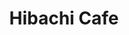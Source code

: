 ---
layout: place
title: "Hibachi Cafe"
permalink: /north-carolina/greensboro/hibachi-cafe.html
stateAbbr: NC
stateName: North Carolina
cityName: Greensboro
seo:
  name: "Hibachi Cafe"
  type: Restaurant
  links: https://www.hibachicafenorthcarolina.com/zdoq28ba/hibachi-cafe-greensboro-27401/order-online
description: "Hibachi Cafe serves delicious sushi in Greensboro, North Carolina. Try fresh Japanese dishes for a great dining experience. Available for takeout, delivery, lunch, and dinner."
place_id: ChIJuSVHIR8ZU4gR7aC73NHmlCs
photos:
  - name: >-
      places/ChIJuSVHIR8ZU4gR7aC73NHmlCs/photos/AeeoHcIL56jdtkSnGGggoTBXRLByCA0P7gyBCFuzsBMXHnFIjxdvfwshu4Tj7qpzsJH8NW5HybWX6rHS7IZDGG9XkmZHsmiZ6N3U4end6poNiLY9HHKzKZmt5Mrk8hHmVl4p0q7-wAXNOxe-m4NhZvVLALkIEVXpwcPiVumiWgirNqoAWBfzMn_SpIIuvFYjtl5qpxmA0ItprzXpLoQM_lU44kpbxaCen4Oxkx14GnH48DKlmNFz2TJ5cEfG2uQRLdrIo00wsHLxF53nefm1gYA_uyS0Auwj3SbTZttetVvq-kza5WmAWWFIytFWVBpOzL8j0qPUZCqsEwZDcA39JrdIWOmky3bnHGovrzAlV7TExQupNtoGkOgQDj_di34JFM5J-zd7FkEc-HHSCyjhnkaggKNwJx9UjqlIz-mncO59cF8
    widthPx: 4032
    heightPx: 3024
    authorAttributions:
      - displayName: Onna Jordan
        uri: https://maps.google.com/maps/contrib/103604119528279046596
        photoUri: >-
          https://lh3.googleusercontent.com/a-/ALV-UjVvlX2-ObD_cjlvXjivMo65gf5Kna6SsJ27ixF4oIUPlAXHpVqB=s100-p-k-no-mo
    flagContentUri: >-
      https://www.google.com/local/imagery/report/?cb_client=maps_api_places.places_api&image_key=!1e10!2sCIHM0ogKEICAgICT1r-eMw&hl=en-US
    googleMapsUri: >-
      https://www.google.com/maps/place//data=!3m4!1e2!3m2!1sCIHM0ogKEICAgICT1r-eMw!2e10!4m2!3m1!1s0x8853191f214725b9:0x2b94e6d1dcbba0ed
  - name: >-
      places/ChIJuSVHIR8ZU4gR7aC73NHmlCs/photos/AeeoHcKnf_Sp4F0mf_LWHsfIXMb6eCDOhIorFmxqSr_l-d6NquTbeASAuhAeQZMwEZlWSzf7nZAQswKj0f-MaUtJCvhgr3345yft9DR4Y9y-5vs1B4fguGd7LJ2dXVsjL5ryEMFXRPJ7QF4-w4iNElgLLILHMAyI22FrZTz5DNv_CD5gQOmAZP3xgmBdXWcwV4O5LiPposaMBFPsBayQu6_3ax18Fdls-iOYwq_T95MlZXRFNlpiYBVPZLl45T0XphIXN7OsM724D5_tJS-mg_q8LV9GPXnzg6za7eVhN5oRDnACkpZ8aAUkdq810r_Tqpx52_r4QuFzuedznMgDdvo9xtaUU204mSfQjdMcjn7TKROqLZBXlTELKr_TZYst6Z0cca4S4T2DAhTA2R25eKsF8nhuk0pT6fhNo0lkSlFbkonOD-tp
    widthPx: 3024
    heightPx: 4032
    authorAttributions:
      - displayName: Michael Stradler
        uri: https://maps.google.com/maps/contrib/108654488828871886041
        photoUri: >-
          https://lh3.googleusercontent.com/a/ACg8ocL2Kah5UfDjaRi7ATF7Bt0oq4NhAEgbQkDhpoGxHHZNGMaC0w=s100-p-k-no-mo
    flagContentUri: >-
      https://www.google.com/local/imagery/report/?cb_client=maps_api_places.places_api&image_key=!1e10!2sCIHM0ogKEICAgIDXyeXqpAE&hl=en-US
    googleMapsUri: >-
      https://www.google.com/maps/place//data=!3m4!1e2!3m2!1sCIHM0ogKEICAgIDXyeXqpAE!2e10!4m2!3m1!1s0x8853191f214725b9:0x2b94e6d1dcbba0ed
  - name: >-
      places/ChIJuSVHIR8ZU4gR7aC73NHmlCs/photos/AeeoHcIRT3RSXS-SAkFz7I4n_9xsOSX4DmQHQpHRLzsHUnT0KbHxiajStEQ_RR5OmOoCMaF6DdKOP9J5yzj3KjiIIEfOJrsXAbPIsY1FgjPqxM5gfYQ0dcxRHYIB_J4dmdP8cmwKxpJ-UckGOvvWF7OQskn1cJizy4rxL7pg5x_NVgVE6rLOy5XxI7l4ZhVEgGG1ZqmZkTQRKrMnqqxV4y_n8p_7Bl2KLvBsiXVJLFVMXNDdz-TqoI7II1urJBIx6sE7nPC29Lwg4cxRTugfi0gftG7jonEVmnNMcZMdsC5lAvlh9ofzyuEioi_SAzpOoas4G4rWEgvGmjL3WW_XBDjd4OFmiCuQE26NvCLR6fs6b5gT3ER9ErF2LrPOZKaIxqKi4TRVzi2-z7flc_ZMFsZGXf7qJ51edkEOIqANF5J8RzmK2w
    widthPx: 3024
    heightPx: 4032
    authorAttributions:
      - displayName: Anurodh Jha
        uri: https://maps.google.com/maps/contrib/103809301860595579637
        photoUri: >-
          https://lh3.googleusercontent.com/a-/ALV-UjUEl5HP8MaPbE_-qb77786HUOi3tzDL3cuYpEK8jpKxF0GUnd9X=s100-p-k-no-mo
    flagContentUri: >-
      https://www.google.com/local/imagery/report/?cb_client=maps_api_places.places_api&image_key=!1e10!2sCIHM0ogKEICAgID7osnpJw&hl=en-US
    googleMapsUri: >-
      https://www.google.com/maps/place//data=!3m4!1e2!3m2!1sCIHM0ogKEICAgID7osnpJw!2e10!4m2!3m1!1s0x8853191f214725b9:0x2b94e6d1dcbba0ed
  - name: >-
      places/ChIJuSVHIR8ZU4gR7aC73NHmlCs/photos/AeeoHcImsCayFE-nCutPTqlXLWdxKBVhdHGAWpmtrOYVXJLtFRNwKOQXwePLYAVq_XD73F6t9zRCvNlbYmHm-Inv3nQMbtFx0MRWR6P520U78WeaiWVW9ic-L1DKq9S-heLViOLEAf_Y64h_KTV0-jYhZU21NfsfRDgEXZ3NAybSjLQpaPjWEc5BP-MccIk6phVXfcpXSm0vRHAZoSAYpzxycauGn6RC69_kGG6M4zfqMAUkTgOV-_HFiFy4iQLU4q6uDM8TqLkmS_UTONUPp2g7WRQ_xm7CgWLPtl2DJtiHpwlHVeuGos1Asa3EfAL3F5mp-QvCohQHSaTb9XYzhaa4gf0xHQsiZ0UV9Sh63FyLJWDmCvmYh7GFvAZTO-QTTXaBoCweVpJqwnmWe7EWsbJnihK_305EtBEABwsQ4m0j4be6dg
    widthPx: 3024
    heightPx: 4032
    authorAttributions:
      - displayName: T
        uri: https://maps.google.com/maps/contrib/103681799965258817417
        photoUri: >-
          https://lh3.googleusercontent.com/a/ACg8ocIJfRtzeRr5oUFZBg2WNqPP2KDQyq9Ymjpn0eNC8Q7Y_o4_Cw=s100-p-k-no-mo
    flagContentUri: >-
      https://www.google.com/local/imagery/report/?cb_client=maps_api_places.places_api&image_key=!1e10!2sCIHM0ogKEICAgICJuKbuLw&hl=en-US
    googleMapsUri: >-
      https://www.google.com/maps/place//data=!3m4!1e2!3m2!1sCIHM0ogKEICAgICJuKbuLw!2e10!4m2!3m1!1s0x8853191f214725b9:0x2b94e6d1dcbba0ed
  - name: >-
      places/ChIJuSVHIR8ZU4gR7aC73NHmlCs/photos/AeeoHcL8CSbDJxUTskpSlgK-dKlC9ozI9r3J1DRQTWAI4NAUi6cd6jqS9QaUFFu4gtu5CfUxEJ3KqDJsJOBwWdG5xlGIde7xpR6mGSnAN4-W66tSzh_mNO5dhwFTK-nIQm0Oe702FyTx3EIsXX7PzFTWa0cLkhZI4_NooPQ4PsT6ImgBPTF9PSdPcDzRHs00TlDAw7sVHhyQ5V1KAppXMvgypBG7nNpG-DPpkyX_pzRqbJ9yvp3s0LIycuUrY19jN7bIpfAwcFdpX7H34le5ncXE6sB0pOFrSlD5b-MhP-yRd_2OCyvB2yC6Y97K_VlcJVfDJgIHOmjHA9gIg6KhIxVgWCGRRenENkulnm-LrPqQVRVfUpUaAftPDPhLD5wYuU3yMr8BDWiVF282qSxhpx_6sp3NDtC6Zif_x1-EA7teivMZieSb
    widthPx: 3024
    heightPx: 4032
    authorAttributions:
      - displayName: Punch Harris
        uri: https://maps.google.com/maps/contrib/104546377649831305935
        photoUri: >-
          https://lh3.googleusercontent.com/a/ACg8ocImfIGi4AtM0sT3DEvY7OLIosEeX_vs_323G4bn8QLHzJ1poA=s100-p-k-no-mo
    flagContentUri: >-
      https://www.google.com/local/imagery/report/?cb_client=maps_api_places.places_api&image_key=!1e10!2sCIHM0ogKEICAgICWvL7Y2AE&hl=en-US
    googleMapsUri: >-
      https://www.google.com/maps/place//data=!3m4!1e2!3m2!1sCIHM0ogKEICAgICWvL7Y2AE!2e10!4m2!3m1!1s0x8853191f214725b9:0x2b94e6d1dcbba0ed
  - name: >-
      places/ChIJuSVHIR8ZU4gR7aC73NHmlCs/photos/AeeoHcI7nGjwX4pOeEVxiRTGd0NXJFBYyFUQy0IWoWjcNknKfnA9n_V1x5FsKoUNG8dyyXEIXB0Ib0JSn_8IG6UehyaVlwZhF8ylRmcam6ye7yKYzx6kqKi53gCpBSqKVEcEkQ1VdLQ_13Ng7bolaAqrpWX_fcY1fIEUysmdsvEF8AauLnFBAGZd0FCv1PXKtg9Sj5-c2z0IbZNKgX33q2u2Cy7aEDxxYu8lbrrSXuZ41veIgAypXTSkisfJ23eLvv4JOJwGl7tEdHTnulWX6aitRBYkbAXq6IHCYod_870HZcphNqGiiLwJlhXKKQJbujsobnr32ReIxC38UIJBvqprhfACGpaj2DEOncdfYGgkhCR6GS9LYl7nLGiF6Jv7EBY76csWlfwgSn0s3fHAtYKbW30iXd89vC_e4EF8KgbhqytotJfC
    widthPx: 3024
    heightPx: 4032
    authorAttributions:
      - displayName: Brittany Shearin
        uri: https://maps.google.com/maps/contrib/117125540151576665612
        photoUri: >-
          https://lh3.googleusercontent.com/a-/ALV-UjUPqYHO78lP8PdUSopEdM9bRptl9CPi3ELbPQfWPwsdiH6otiKk=s100-p-k-no-mo
    flagContentUri: >-
      https://www.google.com/local/imagery/report/?cb_client=maps_api_places.places_api&image_key=!1e10!2sCIHM0ogKEICAgID6ofOQgAE&hl=en-US
    googleMapsUri: >-
      https://www.google.com/maps/place//data=!3m4!1e2!3m2!1sCIHM0ogKEICAgID6ofOQgAE!2e10!4m2!3m1!1s0x8853191f214725b9:0x2b94e6d1dcbba0ed
  - name: >-
      places/ChIJuSVHIR8ZU4gR7aC73NHmlCs/photos/AeeoHcKIiHeEyYH-VRg7u7G-MHbWzL_HXAXu5gDRTLWRSGtGXm1WrfR771ZFx1ezlWUZXr8kaIY-EwkvzWeVfSZiYk7fvUthhZ3UVuJEVbmEMjeVgNzqtGRIsoTC4ZIu6WOoCGRG884YB_8VNzaYPz1eRpY8IXFODzJfl6HgJ5l9CZhpfhRnp6OhxRqfYCURyJQ70LtZNsbceccymeUC4xUk30UTipkVdrtjulGL4BZjR28_OiiMU1KpRxDzvsThWIAYmldhMbPlIpXQNuO-jzM__yMs7tZyzHnkZqFBtykUlXOfziOpzDqMxl-DWREs6asTuzRyfuKLnHUjUz5EgTwFk0AScjjihsnBETozRJxrsPa49GOp4PioJZszfjusRU65R81iklA2O7xVA4fhg_vfEZof_HQXaC8OMd_t4DxkXurO1w
    widthPx: 3000
    heightPx: 4000
    authorAttributions:
      - displayName: Angela Lebu
        uri: https://maps.google.com/maps/contrib/114647099961070349120
        photoUri: >-
          https://lh3.googleusercontent.com/a-/ALV-UjWmlTYFXy1rd9_sKzkJ-ks7xvFzZ48993WhhpvOmYi8-qVXvBw=s100-p-k-no-mo
    flagContentUri: >-
      https://www.google.com/local/imagery/report/?cb_client=maps_api_places.places_api&image_key=!1e10!2sCIHM0ogKEICAgIDFuvDNPg&hl=en-US
    googleMapsUri: >-
      https://www.google.com/maps/place//data=!3m4!1e2!3m2!1sCIHM0ogKEICAgIDFuvDNPg!2e10!4m2!3m1!1s0x8853191f214725b9:0x2b94e6d1dcbba0ed
  - name: >-
      places/ChIJuSVHIR8ZU4gR7aC73NHmlCs/photos/AeeoHcKrifIxuyG5vBeW3bNtHETOAGgVoP2BuB-mJeiIfOGgQlFvh9ilunf1rkCk7-R6NwXZv0MY6oSz9TGi9wOQBjV_iJQ5m4SrDtkEoY4YYHoImuJYWe-LzsT6y7a9NpNgsMGQh9GllUmmggpIWmwwOAco3BbEx5j6-vuJYymohb8_Wtya8EsnMRnSSIXnVWYe6Ps8AwUK4vp63S4WlEq4JAQBYdACSHNJatZKUFsxr2H8No84H0ovwV6h0q2FiUAda0JBni6J1WqWZ4VLN7Ez-JlpPvOGU3I-01mEefDARg6AIe1-GUaQHUlhLZ-X-9P5wjNL1mT_LE7GPQcoBiuHApD13JY2RPG6-Vn7X5Ecn0OOHU_HwEgVpFp5sAAq7MU_zZjrsEUyUNMaLsE8rWtnCgFCfmO9YwAHM716HnPE-cWxfQ
    widthPx: 3024
    heightPx: 4032
    authorAttributions:
      - displayName: Anurodh Jha
        uri: https://maps.google.com/maps/contrib/103809301860595579637
        photoUri: >-
          https://lh3.googleusercontent.com/a-/ALV-UjUEl5HP8MaPbE_-qb77786HUOi3tzDL3cuYpEK8jpKxF0GUnd9X=s100-p-k-no-mo
    flagContentUri: >-
      https://www.google.com/local/imagery/report/?cb_client=maps_api_places.places_api&image_key=!1e10!2sCIHM0ogKEICAgID7osnpZw&hl=en-US
    googleMapsUri: >-
      https://www.google.com/maps/place//data=!3m4!1e2!3m2!1sCIHM0ogKEICAgID7osnpZw!2e10!4m2!3m1!1s0x8853191f214725b9:0x2b94e6d1dcbba0ed
  - name: >-
      places/ChIJuSVHIR8ZU4gR7aC73NHmlCs/photos/AeeoHcL3SaaoCZhqW8e2-KEPH_YiH4deLUAOmM67K4gll-TO9yJu4-i5zJGBJ9bGGepOFRAOo4lYljQxKaw-iiumqxdif2wVn0-gmBArWMYKvu_tH9DYbGBzqUC-4QEnwCV30LUiYaeKQvFaAybgfw1oeP-POcY-rom4thTre4XJ9s-9kx0CVAADZqXGeGm-d2lv5y_s4ciPZnEdHRMtg3CspmG88F9URPDM2lnZuySKPEjbHDVGgGh5TakUjtqMFSZTCc1kTsy0ThGcasJmS9NxUSe4dTJW6m6ncp0cYlpQqhoo89-3iw3dGJ_ZskkmkWNO8s0hI8zGuxWU1AnlDFJ9d5Q1u79WKzzIDm0j3cIocy--ek7oLgTyEfM9jTpWH1E0BcLSyVh--hvBucEXzO-NqENY-dL8XHEZ98ViX5S0iii2JruD
    widthPx: 2927
    heightPx: 4800
    authorAttributions:
      - displayName: Lone X'er
        uri: https://maps.google.com/maps/contrib/102314064500299020530
        photoUri: >-
          https://lh3.googleusercontent.com/a-/ALV-UjV19dGBgLJGyFoxudWaxWT4RNahB1xHEv61hvZlOV-i5_ExU6SY=s100-p-k-no-mo
    flagContentUri: >-
      https://www.google.com/local/imagery/report/?cb_client=maps_api_places.places_api&image_key=!1e10!2sCIHM0ogKEICAgIDSqYrQtAE&hl=en-US
    googleMapsUri: >-
      https://www.google.com/maps/place//data=!3m4!1e2!3m2!1sCIHM0ogKEICAgIDSqYrQtAE!2e10!4m2!3m1!1s0x8853191f214725b9:0x2b94e6d1dcbba0ed
  - name: >-
      places/ChIJuSVHIR8ZU4gR7aC73NHmlCs/photos/AeeoHcJaYmdnzAtCpCLJf0IWh23FAGfwSeccuFX7M8l6MwlUKnglnYgOVRRAIrxw4sv9eHkrT4L9xHzxoLPSkSsHbifDgtI3rEwRUgwT34RfJ9S9-x70pSFdAkzRngUvmXOAidruyqudG14LOiQLr3e91s4AxyrDKWksAYV0w-cRjSZit3ve68UVz6sDAhdIRycvkT7iH_ygF9EndNdS4fmlz0kIZSFuF2xGPMC2Ph4oP1HQD9fStqS1ymBCgaIeYwzO4JW8-zJThajWDdbaj-WbB0QcrXG9XVrTlJ7KDSjENYkoL7pOCpcILYqexpbM6-zwWUDtyalvkUeWkctasP_Suo3wizWEujAtkivlTgoXDqSBO8pFmTJIHtsb7tjbn92hwxnqp16ZMIn-ZPeBrsP3PR3_AObtQQzR7rzPSu8
    widthPx: 3024
    heightPx: 4032
    authorAttributions:
      - displayName: Brittany Shearin
        uri: https://maps.google.com/maps/contrib/117125540151576665612
        photoUri: >-
          https://lh3.googleusercontent.com/a-/ALV-UjUPqYHO78lP8PdUSopEdM9bRptl9CPi3ELbPQfWPwsdiH6otiKk=s100-p-k-no-mo
    flagContentUri: >-
      https://www.google.com/local/imagery/report/?cb_client=maps_api_places.places_api&image_key=!1e10!2sCIHM0ogKEICAgID6ofMQ&hl=en-US
    googleMapsUri: >-
      https://www.google.com/maps/place//data=!3m4!1e2!3m2!1sCIHM0ogKEICAgID6ofMQ!2e10!4m2!3m1!1s0x8853191f214725b9:0x2b94e6d1dcbba0ed
address: 362 S Elm St, Greensboro, NC 27401, USA
street: 362 S Elm St
city: Greensboro
state: NC
zip: '27401'
country: USA
neighborhood: Downtown
latitude: '36.068070'
longitude: '-79.791177'
accessibility_options:
  wheelchairAccessibleParking: true
  wheelchairAccessibleEntrance: true
  wheelchairAccessibleRestroom: true
  wheelchairAccessibleSeating: true
business_status: OPERATIONAL
name: Hibachi Cafe
google_maps_links:
  directionsUri: >-
    https://www.google.com/maps/dir//''/data=!4m7!4m6!1m1!4e2!1m2!1m1!1s0x8853191f214725b9:0x2b94e6d1dcbba0ed!3e0
  placeUri: https://maps.google.com/?cid=3140388629209915629
  writeAReviewUri: >-
    https://www.google.com/maps/place//data=!4m3!3m2!1s0x8853191f214725b9:0x2b94e6d1dcbba0ed!12e1
  reviewsUri: >-
    https://www.google.com/maps/place//data=!4m4!3m3!1s0x8853191f214725b9:0x2b94e6d1dcbba0ed!9m1!1b1
  photosUri: >-
    https://www.google.com/maps/place//data=!4m3!3m2!1s0x8853191f214725b9:0x2b94e6d1dcbba0ed!10e5
primary_type: Japanese Restaurant
opening_hours:
  regular: null
  current: null
secondary_opening_hours:
  regular:
    weekdayDescriptions: null
    type: null
  current:
    weekdayDescriptions: null
    type: null
phone: (336) 272-3005
price_level: PRICE_LEVEL_MODERATE
price_range: $10 &ndash; $20
rating: '4.0'
rating_count: 246
website: >-
  https://www.hibachicafenorthcarolina.com/zdoq28ba/hibachi-cafe-greensboro-27401/order-online
reviews:
  - name: >-
      places/ChIJuSVHIR8ZU4gR7aC73NHmlCs/reviews/ChdDSUhNMG9nS0VJQ0FnSUQ3b3NucGh3RRAB
    relativePublishTimeDescription: 7 months ago
    rating: 3
    text:
      text: >-
        The ambience is good. The menu is artistic. I loved the koi (taking a
        guess here) fishes painted on the wall. The staff are courteous and
        welcoming.


        The food was alright. I asked for steak (medium rare) with brown rice
        but received well done. What’s the point of asking how we want our steak
        cooked if in the end you want to disappoint us. Other than that
        everything is good. I also ordered pork gyozas and they were great. But
        maybe I wouldn’t come back here cuz I didn’t find the food too
        appealing. Overall 5/10
      languageCode: en
    originalText:
      text: >-
        The ambience is good. The menu is artistic. I loved the koi (taking a
        guess here) fishes painted on the wall. The staff are courteous and
        welcoming.


        The food was alright. I asked for steak (medium rare) with brown rice
        but received well done. What’s the point of asking how we want our steak
        cooked if in the end you want to disappoint us. Other than that
        everything is good. I also ordered pork gyozas and they were great. But
        maybe I wouldn’t come back here cuz I didn’t find the food too
        appealing. Overall 5/10
      languageCode: en
    authorAttribution:
      displayName: Anurodh Jha
      uri: https://www.google.com/maps/contrib/103809301860595579637/reviews
      photoUri: >-
        https://lh3.googleusercontent.com/a-/ALV-UjUEl5HP8MaPbE_-qb77786HUOi3tzDL3cuYpEK8jpKxF0GUnd9X=s128-c0x00000000-cc-rp-mo-ba3
    publishTime: '2024-08-22T18:28:57.025529Z'
    flagContentUri: >-
      https://www.google.com/local/review/rap/report?postId=ChdDSUhNMG9nS0VJQ0FnSUQ3b3NucGh3RRAB&d=17924085&t=1
    googleMapsUri: >-
      https://www.google.com/maps/reviews/data=!4m6!14m5!1m4!2m3!1sChdDSUhNMG9nS0VJQ0FnSUQ3b3NucGh3RRAB!2m1!1s0x8853191f214725b9:0x2b94e6d1dcbba0ed
  - name: >-
      places/ChIJuSVHIR8ZU4gR7aC73NHmlCs/reviews/ChZDSUhNMG9nS0VJQ0FnTUN3aGJtQUtREAE
    relativePublishTimeDescription: 3 weeks ago
    rating: 2
    text:
      text: >-
        Ordered on 03/19/2024

        I waited a full 45 minutes after being told it would be 25 minutes at
        most. I ordered 3 rolls and Habachi Salmon. The vegetables were less
        then seasoned, Salmon was overcooked, and everything was just not worth
        the wait and was just really disappointing. The staff did not seem to
        care about how long the wait was. Again, not bad just meh. I frankly
        will not be going again. It was my first impression and my last.
      languageCode: en
    originalText:
      text: >-
        Ordered on 03/19/2024

        I waited a full 45 minutes after being told it would be 25 minutes at
        most. I ordered 3 rolls and Habachi Salmon. The vegetables were less
        then seasoned, Salmon was overcooked, and everything was just not worth
        the wait and was just really disappointing. The staff did not seem to
        care about how long the wait was. Again, not bad just meh. I frankly
        will not be going again. It was my first impression and my last.
      languageCode: en
    authorAttribution:
      displayName: Alfred
      uri: https://www.google.com/maps/contrib/105010564982125821553/reviews
      photoUri: >-
        https://lh3.googleusercontent.com/a-/ALV-UjXEpQhpIXJhuQf6KhPb95N62pakeShjVy8w3OuRKFOLZboCZNI=s128-c0x00000000-cc-rp-mo
    publishTime: '2025-03-20T01:35:50.928209Z'
    flagContentUri: >-
      https://www.google.com/local/review/rap/report?postId=ChZDSUhNMG9nS0VJQ0FnTUN3aGJtQUtREAE&d=17924085&t=1
    googleMapsUri: >-
      https://www.google.com/maps/reviews/data=!4m6!14m5!1m4!2m3!1sChZDSUhNMG9nS0VJQ0FnTUN3aGJtQUtREAE!2m1!1s0x8853191f214725b9:0x2b94e6d1dcbba0ed
  - name: >-
      places/ChIJuSVHIR8ZU4gR7aC73NHmlCs/reviews/ChZDSUhNMG9nS0VJQ0FnSUNYMkxpcGRBEAE
    relativePublishTimeDescription: 6 months ago
    rating: 1
    text:
      text: >-
        Order vegetable hibachi midway after eating we discover chicken in our
        food! We are vegans. We waited about 45mins for our food and was told it
        would only be 10mins. After waiting the 40mins  we was told that they
        was out of carrots and I would have to wait or take my food as is… we
        just took it. We even call to let them know that we discovered they said
        it was nothing they can do unless I come all the way hack cross town to
        give them our plates just for a refund!
      languageCode: en
    originalText:
      text: >-
        Order vegetable hibachi midway after eating we discover chicken in our
        food! We are vegans. We waited about 45mins for our food and was told it
        would only be 10mins. After waiting the 40mins  we was told that they
        was out of carrots and I would have to wait or take my food as is… we
        just took it. We even call to let them know that we discovered they said
        it was nothing they can do unless I come all the way hack cross town to
        give them our plates just for a refund!
      languageCode: en
    authorAttribution:
      displayName: Iam Rasberry
      uri: https://www.google.com/maps/contrib/113910848558231349807/reviews
      photoUri: >-
        https://lh3.googleusercontent.com/a-/ALV-UjWaUWZhx0um_1nl34jrDZAo8R6oL4xWXnKZ0BWW27ci4VGYXlI9BQ=s128-c0x00000000-cc-rp-mo
    publishTime: '2024-10-13T00:45:22.064058Z'
    flagContentUri: >-
      https://www.google.com/local/review/rap/report?postId=ChZDSUhNMG9nS0VJQ0FnSUNYMkxpcGRBEAE&d=17924085&t=1
    googleMapsUri: >-
      https://www.google.com/maps/reviews/data=!4m6!14m5!1m4!2m3!1sChZDSUhNMG9nS0VJQ0FnSUNYMkxpcGRBEAE!2m1!1s0x8853191f214725b9:0x2b94e6d1dcbba0ed
  - name: >-
      places/ChIJuSVHIR8ZU4gR7aC73NHmlCs/reviews/ChZDSUhNMG9nS0VJQ0FnSUQ2b2RPQ2RBEAE
    relativePublishTimeDescription: 3 years ago
    rating: 3
    text:
      text: >-
        Customer service was great, I placed an order over the phone. The food
        was good the only thing is there is a difference between greasy goodness
        and just greasy. The chicken egg roll was very greasy unfortunately, it
        was even dripping from the egg roll like it did not have time to rest or
        drain from the fryer. Overall the food was good and the sauce for the
        egg roll was tasty.
      languageCode: en
    originalText:
      text: >-
        Customer service was great, I placed an order over the phone. The food
        was good the only thing is there is a difference between greasy goodness
        and just greasy. The chicken egg roll was very greasy unfortunately, it
        was even dripping from the egg roll like it did not have time to rest or
        drain from the fryer. Overall the food was good and the sauce for the
        egg roll was tasty.
      languageCode: en
    authorAttribution:
      displayName: Brittany Shearin
      uri: https://www.google.com/maps/contrib/117125540151576665612/reviews
      photoUri: >-
        https://lh3.googleusercontent.com/a-/ALV-UjUPqYHO78lP8PdUSopEdM9bRptl9CPi3ELbPQfWPwsdiH6otiKk=s128-c0x00000000-cc-rp-mo-ba4
    publishTime: '2021-10-02T00:18:14.575233Z'
    flagContentUri: >-
      https://www.google.com/local/review/rap/report?postId=ChZDSUhNMG9nS0VJQ0FnSUQ2b2RPQ2RBEAE&d=17924085&t=1
    googleMapsUri: >-
      https://www.google.com/maps/reviews/data=!4m6!14m5!1m4!2m3!1sChZDSUhNMG9nS0VJQ0FnSUQ2b2RPQ2RBEAE!2m1!1s0x8853191f214725b9:0x2b94e6d1dcbba0ed
  - name: >-
      places/ChIJuSVHIR8ZU4gR7aC73NHmlCs/reviews/ChZDSUhNMG9nS0VJQ0FnTUN3akszWUlBEAE
    relativePublishTimeDescription: 3 weeks ago
    rating: 5
    text:
      text: >-
        Hibachi Café never disappoints. I’ve been ordering here for years, and
        they only get better! Literally everything I’ve ever ordered from here
        is amazing, from the sushi to fried rice. Love it! Oh, and try the new
        steak and cheese egg rolls! They’re amazing! It’s giving pastelitos!!
      languageCode: en
    originalText:
      text: >-
        Hibachi Café never disappoints. I’ve been ordering here for years, and
        they only get better! Literally everything I’ve ever ordered from here
        is amazing, from the sushi to fried rice. Love it! Oh, and try the new
        steak and cheese egg rolls! They’re amazing! It’s giving pastelitos!!
      languageCode: en
    authorAttribution:
      displayName: Sandra Trail
      uri: https://www.google.com/maps/contrib/104261850739404515098/reviews
      photoUri: >-
        https://lh3.googleusercontent.com/a-/ALV-UjUcrIROfZDh9XSwUMq-a-y2xBsOMRY84TC4F8EZRh0wEl_PnnmFvA=s128-c0x00000000-cc-rp-mo-ba3
    publishTime: '2025-03-17T01:49:04.867569Z'
    flagContentUri: >-
      https://www.google.com/local/review/rap/report?postId=ChZDSUhNMG9nS0VJQ0FnTUN3akszWUlBEAE&d=17924085&t=1
    googleMapsUri: >-
      https://www.google.com/maps/reviews/data=!4m6!14m5!1m4!2m3!1sChZDSUhNMG9nS0VJQ0FnTUN3akszWUlBEAE!2m1!1s0x8853191f214725b9:0x2b94e6d1dcbba0ed
parking_options:
  freeParkingLot: true
  paidParkingLot: true
  freeStreetParking: true
  paidStreetParking: true
  valetParking: false
payment_options:
  acceptsCreditCards: true
  acceptsDebitCards: true
  acceptsCashOnly: false
  acceptsNfc: true
allow_dogs: null
curbside_pickup: null
delivery: true
dine_in: true
good_for_children: true
good_for_groups: null
good_for_sports: false
live_music: false
menu_for_children: null
outdoor_seating: false
reservable: true
restroom: true
serves_beer: false
serves_breakfast: null
serves_brunch: null
serves_cocktails: false
serves_coffee: false
serves_dinner: true
serves_dessert: null
serves_lunch: true
serves_vegetarian_food: true
serves_wine: false
takeout: true
summary: null

---